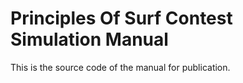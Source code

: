 # Principles Of Surf Contest Simulation Manual

This is the source code of the manual for publication.
